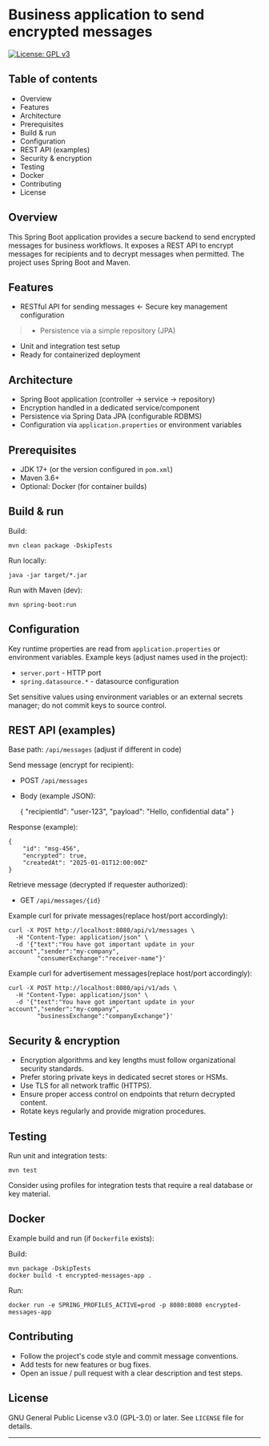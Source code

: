 # Business application to send encrypted messages
[![License: GPL v3](https://img.shields.io/badge/License-GPLv3-blue.svg)](https://www.gnu.org/licenses/gpl-3.0)

## Table of contents
- Overview
- Features
- Architecture
- Prerequisites
- Build & run
- Configuration
- REST API (examples)
- Security & encryption
- Testing
- Docker
- Contributing
- License

## Overview
This Spring Boot application provides a secure backend to send encrypted messages for business workflows.
It exposes a REST API to encrypt messages for recipients and to decrypt messages when permitted. The project uses Spring Boot and Maven.

## Features
- RESTful API for sending messages
  <- Secure key management configuration
>- Persistence via a simple repository (JPA)
- Unit and integration test setup
- Ready for containerized deployment

## Architecture
- Spring Boot application (controller -> service -> repository)
- Encryption handled in a dedicated service/component
- Persistence via Spring Data JPA (configurable RDBMS)
- Configuration via `application.properties` or environment variables

## Prerequisites
- JDK 17+ (or the version configured in `pom.xml`)
- Maven 3.6+
- Optional: Docker (for container builds)

## Build & run
Build:

    mvn clean package -DskipTests

Run locally:

    java -jar target/*.jar

Run with Maven (dev):

    mvn spring-boot:run

## Configuration
Key runtime properties are read from `application.properties` or environment variables. Example keys (adjust names used in the project):

- `server.port` - HTTP port
- `spring.datasource.*` - datasource configuration

Set sensitive values using environment variables or an external secrets manager; do not commit keys to source control.

## REST API (examples)
Base path: `/api/messages` (adjust if different in code)

Send message (encrypt for recipient):
- POST `/api/messages`
- Body (example JSON):

  {
  "recipientId": "user-123",
  "payload": "Hello, confidential data"
  }

Response (example):

    {
        "id": "msg-456",
        "encrypted": true,
        "createdAt": "2025-01-01T12:00:00Z"
    }

Retrieve message (decrypted if requester authorized):
- GET `/api/messages/{id}`

Example curl for private messages(replace host/port accordingly):

    curl -X POST http://localhost:8080/api/v1/messages \
      -H "Content-Type: application/json" \
      -d '{"text":"You have got important update in your account","sender":"my-company",
            "consumerExchange":"receiver-name"}'

Example curl for advertisement messages(replace host/port accordingly):

    curl -X POST http://localhost:8080/api/v1/ads \
      -H "Content-Type: application/json" \
      -d '{"text":"You have got important update in your account","sender":"my-company",
            "businessExchange":"companyExchange"}'


## Security & encryption
- Encryption algorithms and key lengths must follow organizational security standards.
- Prefer storing private keys in dedicated secret stores or HSMs.
- Use TLS for all network traffic (HTTPS).
- Ensure proper access control on endpoints that return decrypted content.
- Rotate keys regularly and provide migration procedures.

## Testing
Run unit and integration tests:

    mvn test

Consider using profiles for integration tests that require a real database or key material.

## Docker
Example build and run (if `Dockerfile` exists):

Build:

    mvn package -DskipTests
    docker build -t encrypted-messages-app .

Run:

    docker run -e SPRING_PROFILES_ACTIVE=prod -p 8080:8080 encrypted-messages-app

## Contributing
- Follow the project's code style and commit message conventions.
- Add tests for new features or bug fixes.
- Open an issue / pull request with a clear description and test steps.

## License
GNU General Public License v3.0 (GPL-3.0) or later. See `LICENSE` file for details.

---